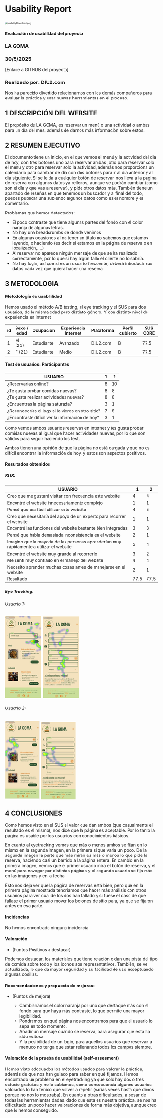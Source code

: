 # Usability Report



<img src="https://encrypted-tbn0.gstatic.com/images?q=tbn:ANd9GcRF017nhV-TFmNER2OM8UbXtdN6xwAKBYrv0i6onNfKu6Yn0BV0RK6aiOroeXl73LSY-B0&usqp=CAU" alt="usability Download png" style="zoom:50%;" />

#### Evaluación de usabilidad del proyecto 

### LA GOMA

### 30/5/2025


[Enlace a GITHUB del proyecto]


### Realizado por: DIU2.com

Nos ha parecido divertido relacionarnos con los demás compañeros para evaluar la práctica y usar nuevas herramientas en el proceso.



## 1 DESCRIPCIÓN DEL WEBSITE

El propósito de LA GOMA, es reservar un menú o una actividad o ambas para un día del mes, además de darnos más información sobre estos. 


## 2 RESUMEN EJECUTIVO


El documento tiene un inicio, en el que vemos el menú y la actividad del dia de hoy, con tres botones uno para reservar ambas ,otro para reservar solo el menu y otro para reservar solo la actividad, además nos proporciona un calendario para cambiar de dia con dos botones para ir al día anterior y al dia siguiente. Si se le da a cualquier botón de reservar, nos lleva a la página de reserva con algunos datos ya rellenos, aunque se podrán cambiar (como son el día y que vas a reservar),  y pide otros datos más. También tiene un apartado de reseñas en que tenemos un buscador y al final del todo, puedes publicar una subiendo algunos datos como es el nombre y el comentario.

Problemas que hemos detectados:
 - El poco contraste que tiene algunas partes del fondo con el color naranja de algunas letras.
 - No hay una  breadcrumbs de donde venimos
 - En algunas ocasiones al no tener un título no sabemos que estamos leyendo, o haciendo (es decir si estamos en la página de reserva o en localización,....)
 - Al reservar no aparece ningún mensaje de que se ha realizado correctamente, por lo que si hay algún fallo el cliente no lo sabría.
 - No hay login, así que si es un usuario frecuente, deberá introducir sus datos cada vez que quiera hacer una reserva











## 3 METODOLOGIA 

#### Metodología de usabililidad

Hemos usado el método A/B testing, el eye tracking y el SUS para dos usuarios, de la misma edad pero distinto género. Y con distinto nivel de experiencia en internet

| id | Sexo / edad | Ocupación | Experiencia Internet | Plataforma | Perfil cubierto | SUS CORE |
| -- | ------- | -------- | ------- | ------- | ------- | ---- |
| 1 | M (21) | Estudiante | Avanzado | DIU2.com | B | 77.5 |
| 2 | F (21) | Estudiante | Medio | DIU2.com | B | 77.5 |
 

#### Test de usuarios: Participantes

| USUARIO | 1 | 2 |
| ---------- | -- | -- |
| ¿Reservarias online? | 8 | 10 |
| ¿Te gusta probar comidas nuevas? | 8 | 8 |
| ¿Te gusta realizar actividades nuevas? | 8 | 8 |
| ¿Encuentras la página saturada? | 3 | 1 |
| ¿Reconocerías el logo si lo vieres en otro sitio? | 7 | 5 |
| ¿Encontraste difícil ver la información de hoy? | 3 | 1 |


Como vemos ambos usuarios reservan en internet y les gusta probar comidas nuevas al igual que hacer actividades nuevas, por lo que son válidos para seguir haciendo los test.

Ambos tienen una opinión de que la página no está cargada y que no es difícil encontrar la información de hoy, y estos son aspectos positivos.


#### Resultados obtenidos

  ##### SUS:

| USUARIO | 1 | 2 |
| ------- | -- | -- |
| Creo que me gustará visitar con frecuencia este website | 4 | 4 |
| Encontré el website innecesariamente complejo | 1 | 1 |
| Pensé que era fácil utilizar este website | 4 | 5 |
| Creo que necesitaría del apoyo de un experto para recorrer el website | 1 | 1 |
| Encontré las funciones del website bastante bien integradas | 3 | 3 |
| Pensé que había demasiada inconsistencia en el website | 2 | 1 |
| Imagino que la mayoría de las personas aprenderían muy rápidamente a utilizar el website | 5 | 4 |
| Encontré el website muy grande al recorrerlo | 3 | 2 |
| Me sentí muy confiado en el manejo del website | 4 | 4 |
| Necesito aprender muchas cosas antes de manejarse en el website | 2 | 1 |
| Resultado | 77.5 | 77.5 |

  ##### Eye Tracking:

  ###### Usuario 1:
  <img src="./Usuario1COM.png" alt="Eye Tracking Usuario 1 COM" style="zoom:50%;" />

  ###### Usuario 2:
  <img src="./Usuario2COM.png" alt="Eye Tracking Usuario 2 COM" style="zoom:50%;" />











## 4 CONCLUSIONES 



Como hemos visto en el SUS el valor que dan ambos (que casualmente el resultado es el mismo), nos dice que la página es aceptable. Por lo tanto la página es usable por los usuarios con conocimientos básicos.

En cuanto al eyetracking vemos que más o menos ambos se fijan en lo mismo en la segunda imagen, en la primera si que varia un poco. De la segunda imagen la parte que más miran es más o menos lo que pide la reserva, haciendo casi un barrido a la página entera. En cambio en la primera imagen, vemos que el primer usuario mira el botón de reserva, y el menú para navegar por distintas páginas y el segundo usuario se fija más en las imágenes y en la fecha.

Esto nos deja ver que la página de reservas está bien, pero que en la primera página mostrada tendríamos que hacer más análisis con otros usuarios para ver cual de los dos han fallado y si fuese el caso de que fallase el primer usuario mover los botones de sitio para, ya que se fijaron antes en esa parte.



#### Incidencias

No hemos encontrado ninguna incidencia



#### Valoración 

* (Puntos Positivos a destacar)

Podemos destacar, los materiales que tiene relación o dan una pista del tipo de comida sobre todo y los iconos son representativos. También, se ve actualizada, lo que da mayor seguridad y su facilidad de uso exceptuando algunas cosillas.


#### Recomendaciones y propuesta de mejoras: 

* (Puntos de mejora)

   - Cambiaríamos el color naranja por uno que destaque más con el fondo para que haya más contraste, lo que permite una mayor legibilidad.
   - Pondremos en qué página nos encontramos para que el usuario lo sepa en todo momento.
   - Añadir un mensaje cuando se reserva, para asegurar que esta ha sido exitosa
   - Y la posibilidad de un login, para aquellos usuarios que reservan a menudo no tenga que estar rellenando todos los campos siempre.



#### Valoración de la prueba de usabilidad (self-assesment)

Hemos visto adecuados los métodos usados para valorar la práctica, además de que nos han guiado para saber en qué fijarnos. Hemos encontrado un problema en el eyetracking ya que solo hay dos o tres estudio gratuitos y no lo sabíamos, como consecuencia algunos usuarios valorados lo han tenido que volver a repetir (varias veces hasta que dimos porque no nos lo mostraba). En cuanto a otras dificultades, a pesar de todas las herramientas dadas, dado que esta es nuestra práctica, se nos ha dificultado un poco hacer valoraciones de forma más objetiva, aunque creo que lo hemos conseguido.
